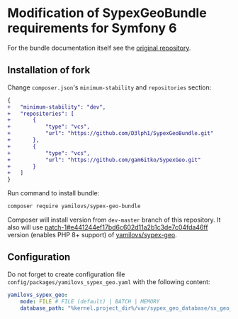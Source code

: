 # Modification of SypexGeoBundle requirements for Symfony 6

For the bundle documentation itself see the [original repository](https://github.com/yamilovs/SypexGeoBundle).

## Installation of fork

Change `composer.json`'s `minimum-stability` and `repositories` section:
```diff
{
+   "minimum-stability": "dev",
+   "repositories": [
+       {
+           "type": "vcs",
+           "url": "https://github.com/D3lph1/SypexGeoBundle.git"
+       },
+       {
+           "type": "vcs",
+           "url": "https://github.com/gam6itko/SypexGeo.git"
+       }
+   ]
}
```

Run command to install bundle:
```bash
composer require yamilovs/sypex-geo-bundle
```

Composer will install version from `dev-master` branch of this repository. It also will use [patch-1#e441244ef17bd6c602d11a2b1c3de7c04fda46ff](https://github.com/gam6itko/SypexGeo/commit/e441244ef17bd6c602d11a2b1c3de7c04fda46ff) version (enables PHP 8+ support) of [yamilovs/sypex-geo](https://github.com/yamilovs/SypexGeo).

## Configuration

Do not forget to create configuration file `config/packages/yamilovs_sypex_geo.yaml` with the following content:

```yaml
yamilovs_sypex_geo:
    mode: FILE # FILE (default) | BATCH | MEMORY
    database_path: "%kernel.project_dir%/var/sypex_geo_database/sx_geo_city.dat"
```
